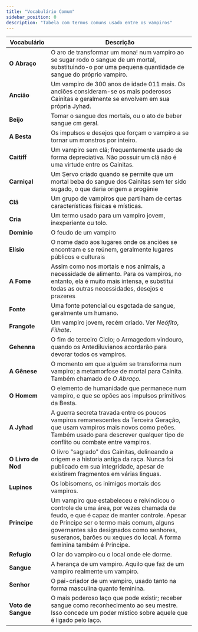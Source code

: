 ```yaml
---
title: "Vocabulário Comum"
sidebar_position: 0
description: "Tabela com termos comuns usado entre os vampiros"
---
```


| Vocabulário  | Descrição                                                                                                                                                                             |
| ------------ | ------------------------------------------------------------------------------------------------------------------------------------------------------------------------------------- |
| **O Abraço** | O aro de transformar um mona! num vampiro ao se sugar rodo o sangue de um mortal, substituindo-o por uma pequena quantidade de sangue do próprio vampiro.                             |
| **Ancião**   | Um vampiro de 300 anos de idade 011 mais. Os anciões consideram-se os mais poderosos Cainitas e geralmente se envolvem em sua própria Jyhad.                                          |
| **Beijo**    | Tomar o sangue dos mortais, ou o ato de beber sangue cm geral.                                                                                                                        |
| **A Besta**  | Os impulsos e desejos que forçam o vampiro a se tornar um monstros por inteiro.                                                                                                       |
| **Caitiff**  | Um vampiro sem clã; frequentemente usado de forma depreciativa. Não possuir um clã não é uma virtude entre os Cainitas.                                                               |
| **Carniçal** | Um Servo criado quando se permite que um mortal beba do sangue dos Cainitas sem ter sido sugado, o que daria origem a progênie                                                        |
| **Clã**      | Um grupo de vampiros que partilham de certas características físicas e místicas.                                                                                                      |
| **Cria**     | Um termo usado para um vampiro jovem, inexperiente ou tolo.                                                                                                                           |
| **Domínio**  | O feudo de um vampiro                                                                                                                                                                 |
| **Elísio**   | O nome dado aos lugares onde os anciões se encontram e se reúnem, geralmente lugares públicos e culturais                                                                             |
| **A Fome**   | Assim como nos mortais e nos animais, a necessidade de alimento. Para os vampiros, no entanto, ela é muito mais intensa, e substitui todas as outras necessidades, desejos e prazeres |
| **Fonte** | Uma fonte potencial ou esgotada de sangue, geralmente um humano. |
| **Frangote** | Um vampiro jovem, recém criado. Ver _Neófito_, _Filhote_. |
| **Gehenna** | O fim do terceiro Ciclo; o Armagedom vindouro, quando os Antediluvianos acordarão para devorar todos os vampiros. |
| **A Gênese** | O momento em que alguém se transforma num vampiro; a metamorfose de mortal para Cainita. Também chamado de _O Abraço._ |
| **O Homem** | O elemento de humanidade que permanece num vampiro, e que se opões aos impulsos primitivos da Besta. |
| **A Jyhad** | A guerra secreta travada entre os poucos vampiros remanescentes da Terceira Geração, que usam vampiros mais novos como peões. Também usado para descrever qualquer tipo de conflito ou combate entre vampiros. |
|**O Livro de Nod** | O livro "sagrado" dos Cainitas, delineando a origem e a historia antiga da raça. Nunca foi publicado em sua integridade, apesar de existirem fragmentos em várias linguas.|
| **Lupinos** | Os lobisomens, os inimigos mortais dos vampiros. |
| **Principe** | Um vampiro que estabeleceu e reivindicou o controle de uma área, por vezes chamada de feudo, e que é capaz de manter controle. Apesar de Príncipe ser o termo mais comum, alguns governantes são designados como senhores, suseranos, barões ou xeques do local. A forma feminina também é Principe. |
| **Refugio** | O lar do vampiro ou o local onde ele dorme. |
| **Sangue** | A herança de um vampiro. Aquilo que faz de um vampiro realmente um vampiro. |
| **Senhor** | O pai-criador de um vampiro, usado tanto na forma masculina quanto feminina. |
| **Voto de Sangue** | O mais poderoso laço que pode existir; receber sangue como reconhecimento ao seu mestre. Isso concede um poder místico sobre aquele que é ligado pelo laço. |